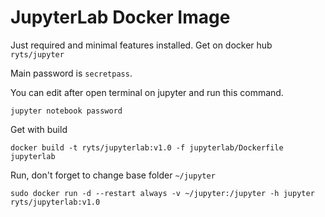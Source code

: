 # JupyterLab Docker Image

Just required and minimal features installed. Get on docker hub `ryts/jupyter`

Main password is `secretpass`.

You can edit after open terminal on jupyter and run this command.

```shell
jupyter notebook password
```

Get with build

```shell
docker build -t ryts/jupyterlab:v1.0 -f jupyterlab/Dockerfile jupyterlab
```

Run, don't forget to change base folder `~/jupyter`

```shell
sudo docker run -d --restart always -v ~/jupyter:/jupyter -h jupyter ryts/jupyterlab:v1.0
```
